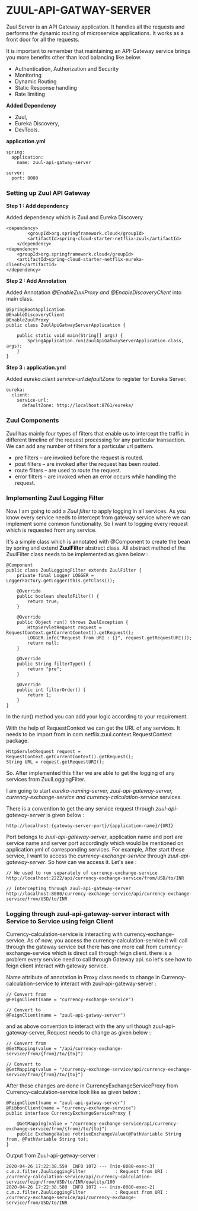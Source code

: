 # ZUUL-API-GATWAY-SERVER

Zuul Server is an API Gateway application. It handles all the requests and performs the dynamic routing of microservice applications. It works as a front door for all the requests.

It is important to remember that maintaining an API-Gateway service brings you more benefits other than load balancing like below.

* Authentication, Authorization and Security
* Monitoring
* Dynamic Routing
* Static Response handling
* Rate limiting

**Added Dependency**

* Zuul, 
* Eureka Discovery, 
* DevTools.

**application.yml**

	spring:
	  application:
	    name: zuul-api-gatway-server
	    
	server:
	  port: 8080

### Setting up Zuul API Gateway

**Step 1 : Add dependency**

Added dependency which is Zuul and Eureka Discovery 

	<dependency>
			<groupId>org.springframework.cloud</groupId>
			<artifactId>spring-cloud-starter-netflix-zuul</artifactId>
		</dependency>
	<dependency>
		<groupId>org.springframework.cloud</groupId>
		<artifactId>spring-cloud-starter-netflix-eureka-client</artifactId>
	</dependency>
	
**Step 2 : Add Annotation**

Added Annotation *@EnableZuulProxy and @EnableDiscoveryClient* into main class.

	@SpringBootApplication
	@EnableDiscoveryClient
	@EnableZuulProxy
	public class ZuulApiGatwayServerApplication {
	
		public static void main(String[] args) {
			SpringApplication.run(ZuulApiGatwayServerApplication.class, args);
		}
	}
	
**Step 3 : application.yml**

Added *eureka.client.service-url.defaultZone* to register for Eureka Server.

	eureka:
	  client:
	    service-url:
	      defaultZone: http://localhost:8761/eureka/

### Zuul Components

Zuul has mainly four types of filters that enable us to intercept the traffic in different timeline of the request processing for any particular transaction. We can add any number of filters for a particular url pattern.

* pre filters – are invoked before the request is routed.
* post filters – are invoked after the request has been routed.
* route filters – are used to route the request.
* error filters – are invoked when an error occurs while handling the request.


### Implementing Zuul Logging Filter

Now I am going to add a *Zuul filter* to apply logging in all services. As you know every service needs to intercept from gateway service where we can implement some common functionality. So I want to logging every request which is requested from any service.   

It's a simple class which is annotated with @Component to create the bean by spring and extend **ZuulFilter** abstract class. All abstract method of the ZuulFilter class needs to be implemented as given below : 

	@Component
	public class ZuulLoggingFilter extends ZuulFilter {
		private final Logger LOGGER = LoggerFactory.getLogger(this.getClass());
		
		@Override
		public boolean shouldFilter() {
			return true;
		}
	
		@Override
		public Object run() throws ZuulException {
			HttpServletRequest request = RequestContext.getCurrentContext().getRequest();
			LOGGER.info("Request from URI : {}", request.getRequestURI());
			return null;
		}
	
		@Override
		public String filterType() {
			return "pre";
		}
	
		@Override
		public int filterOrder() {
			return 1;
		}
	}

In the run() method you can add your logic according to your requirement.    

With the help of RequestContext we can get the URL of any services. It needs to be import from in com.netflix.zuul.context.RequestContext package.

	HttpServletRequest request = RequestContext.getCurrentContext().getRequest();
	String URL = request.getRequestURI(); 
	
So. After implemented this filter we are able to get the logging of any services from ZuulLoggingFilter.  

I am going to start *eureka-naming-server, zuul-api-gateway-server, currency-exchange-service and currency-calculation-service* services.

There is a convention to get the any service request through *zuul-api-gateway-server* is given below : 
 
	http://localhost:{gateway-server-port}/{application-name}/{URI}
 	
Port belongs to *zuul-api-gateway-server*, application name and port are service name and server port accordingly which would be mentioned on application.yml of corresponding services. For example, After start these service, I want to access the *currency-exchange-service* through *zuul-api-gateway-server*. So how can we access it. Let's see : 

	// We used to run separately of currency-exchange-service
	http://localhost:2222/api/currency-exchange-service/from/USD/to/INR
	
	// Intercepting through zuul-api-gateway-server
	http://localhost:8080/currency-exchange-service/api/currency-exchange-service/from/USD/to/INR
	
### Logging through zuul-api-gateway-server interact with Service to Service using feign Client

Currency-calculation-service is interacting with currency-exchange-service. As of now, you access the currency-calculation-service it will call through the gateway service but there has one more call from currency-exchange-service which is direct call through feign client. there is a problem every service need to call through Gateway api. so let's see how to feign client interact with gateway service.

Name attribute of annotation in Proxy class needs to change in Currency-calculation-service to interact with zuul-api-gateway-server : 
	
	// Convert from 
	@FeignClient(name = "currency-exchange-service")
	
	// Convert to
	@FeignClient(name = "zuul-api-gatway-server")
	
and as above convention to interact with the any url though zuul-api-gateway-server, Request needs to change as given below :

	// Convert from 
	@GetMapping(value = "/api/currency-exchange-service/from/{from}/to/{to}")
	
	// Convert to
	@GetMapping(value = "/currency-exchange-service/api/currency-exchange-service/from/{from}/to/{to}")
	
After these changes are done in CurrencyExchangeServiceProxy from Currency-calculation-service look like as given below : 

	@FeignClient(name = "zuul-api-gatway-server")
	@RibbonClient(name = "currency-exchange-service")
	public interface CurrencyExchangeServiceProxy {
		
		@GetMapping(value = "/currency-exchange-service/api/currency-exchange-service/from/{from}/to/{to}")
		public ExchangeValue retriveExchangeValue(@PathVariable String from, @PathVariable String to);
	}
	
Output from Zuul-api-getway-server : 

	2020-04-26 17:22:38.559  INFO 1072 --- [nio-8080-exec-3] c.m.z.filter.ZuulLoggingFilter           : Request from URI : /currency-calculation-service/api/currency-calculation-service/feign/from/USD/to/INR/quality/100
	2020-04-26 17:22:38.580  INFO 1072 --- [nio-8080-exec-2] c.m.z.filter.ZuulLoggingFilter           : Request from URI : /currency-exchange-service/api/currency-exchange-service/from/USD/to/INR
	

